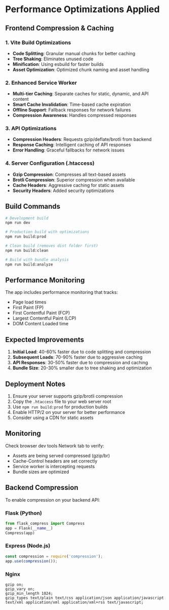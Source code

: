 # Performance Optimizations Applied

## Frontend Compression & Caching

### 1. Vite Build Optimizations
- **Code Splitting**: Granular manual chunks for better caching
- **Tree Shaking**: Eliminates unused code
- **Minification**: Using esbuild for faster builds
- **Asset Optimization**: Optimized chunk naming and asset handling

### 2. Enhanced Service Worker
- **Multi-tier Caching**: Separate caches for static, dynamic, and API content
- **Smart Cache Invalidation**: Time-based cache expiration
- **Offline Support**: Fallback responses for network failures
- **Compression Awareness**: Handles compressed responses

### 3. API Optimizations
- **Compression Headers**: Requests gzip/deflate/brotli from backend
- **Response Caching**: Intelligent caching of API responses
- **Error Handling**: Graceful fallbacks for network issues

### 4. Server Configuration (.htaccess)
- **Gzip Compression**: Compresses all text-based assets
- **Brotli Compression**: Superior compression when available
- **Cache Headers**: Aggressive caching for static assets
- **Security Headers**: Added security optimizations

## Build Commands

```bash
# Development build
npm run dev

# Production build with optimizations
npm run build:prod

# Clean build (removes dist folder first)
npm run build:clean

# Build with bundle analysis
npm run build:analyze
```

## Performance Monitoring

The app includes performance monitoring that tracks:
- Page load times
- First Paint (FP)
- First Contentful Paint (FCP)
- Largest Contentful Paint (LCP)
- DOM Content Loaded time

## Expected Improvements

1. **Initial Load**: 40-60% faster due to code splitting and compression
2. **Subsequent Loads**: 70-90% faster due to aggressive caching
3. **API Responses**: 30-50% faster due to compression and caching
4. **Bundle Size**: 20-30% smaller due to tree shaking and optimization

## Deployment Notes

1. Ensure your server supports gzip/brotli compression
2. Copy the `.htaccess` file to your web server root
3. Use `npm run build:prod` for production builds
4. Enable HTTP/2 on your server for better performance
5. Consider using a CDN for static assets

## Monitoring

Check browser dev tools Network tab to verify:
- Assets are being served compressed (gzip/br)
- Cache-Control headers are set correctly
- Service worker is intercepting requests
- Bundle sizes are optimized

## Backend Compression

To enable compression on your backend API:

### Flask (Python)
```python
from flask_compress import Compress
app = Flask(__name__)
Compress(app)
```

### Express (Node.js)
```javascript
const compression = require('compression');
app.use(compression());
```

### Nginx
```nginx
gzip on;
gzip_vary on;
gzip_min_length 1024;
gzip_types text/plain text/css application/json application/javascript text/xml application/xml application/xml+rss text/javascript;
```
